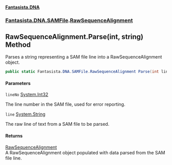 #### [Fantasista.DNA](index.md 'index')
### [Fantasista.DNA.SAMFile](Fantasista.DNA.SAMFile.md 'Fantasista.DNA.SAMFile').[RawSequenceAlignment](Fantasista.DNA.SAMFile.RawSequenceAlignment.md 'Fantasista.DNA.SAMFile.RawSequenceAlignment')

## RawSequenceAlignment.Parse(int, string) Method

Parses a string representing a SAM file line into a RawSequenceAlignment object.

```csharp
public static Fantasista.DNA.SAMFile.RawSequenceAlignment Parse(int lineNo, string line);
```
#### Parameters

<a name='Fantasista.DNA.SAMFile.RawSequenceAlignment.Parse(int,string).lineNo'></a>

`lineNo` [System.Int32](https://docs.microsoft.com/en-us/dotnet/api/System.Int32 'System.Int32')

The line number in the SAM file, used for error reporting.

<a name='Fantasista.DNA.SAMFile.RawSequenceAlignment.Parse(int,string).line'></a>

`line` [System.String](https://docs.microsoft.com/en-us/dotnet/api/System.String 'System.String')

The raw line of text from a SAM file to be parsed.

#### Returns
[RawSequenceAlignment](Fantasista.DNA.SAMFile.RawSequenceAlignment.md 'Fantasista.DNA.SAMFile.RawSequenceAlignment')  
A RawSequenceAlignment object populated with data parsed from the SAM file line.
